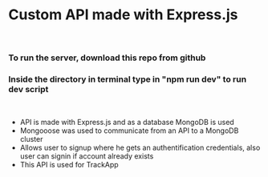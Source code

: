 
# Custom API made with Express.js
<br />

### To run the server, download this repo from github
### Inside the directory in terminal type in "npm run dev" to run dev script
<br />


 - API is made with Express.js and as a database MongoDB is used
 - Mongooose was used to communicate from an API to a MongoDB cluster
 - Allows user to signup where he gets an authentification credentials, also user can signin if account already exists
 - This API is used for TrackApp 
